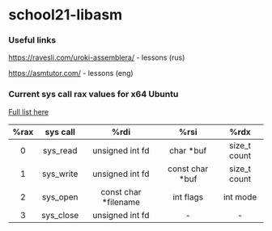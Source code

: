# school21-libasm

### Useful links

https://ravesli.com/uroki-assemblera/ - lessons (rus)

https://asmtutor.com/ - lessons (eng)

### Current sys call rax values for x64 Ubuntu

[Full list here](http://blog.rchapman.org/posts/Linux_System_Call_Table_for_x86_64/?__cf_chl_captcha_tk__=b490c6ba7c290ecfa693c700687352ba4d0d8b7b-1605006146-0-AaoV99UV-pIk3OKeZBzkV1189A7qf4W9_iRyZNOnq4iWdRLlQ4GRtHZvHzehcxbCZjy9IFjQpZli9d9Ocbc99vJpD4NOZgPHgzK8NCEMVCtFJcy6j532oZq-qy74dPyMVPPh6t7jVSdAJumrT46RkJROOValPPSvOrg4B_dmElFh1jCsTBGpiMYxRquMALX8SoinZdHW1lYQRaE8DtX42WhWKGOwIz25OnBTfWMTP5h5N34XoqRxAtnFyGwDsNevUnMrj5q-0g_v-DnYE3YSV9wwu60FG44oJjqU53-bok4ttVuAdb6KigYm9fwvsiTRp6ajPp5frcDdrulR54iW3rFa424SPxF20qqmBrSeo3RWLEa0i_Cyd965zsKs_5j1otBSuVb8O18jW1DEZdB8sTu69kfAqGl22Zyhf316EMRGAX_GKRcy0uzYGBZXAFnHY12wgj0esnZIapZBfVWyBD3stmt7mDrqce471a7JRGKRQTf-Q30SJlQfaX5bSwzmNywTsKOgKfbL9YTRagfFsX7jGbOqbvDsImDePiBs1yGN)

|%rax|sys call|%rdi|%rsi|%rdx|
|:-:|:-:|:-:|:-:|:-:|
|0|sys_read|unsigned int fd|char \*buf|size_t count|
|1|sys_write|unsigned int fd|const char \*buf|size_t count|
|2|sys_open|const char \*filename|int flags|int mode| 
|3|sys_close|unsigned int fd|-|-|
